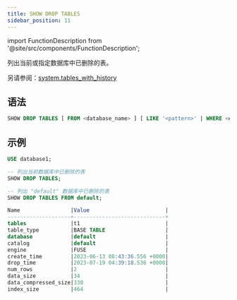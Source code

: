 ```yaml
---
title: SHOW DROP TABLES
sidebar_position: 11
---
```

import FunctionDescription from '@site/src/components/FunctionDescription';

<FunctionDescription description="引入或更新: v1.2.203"/>

列出当前或指定数据库中已删除的表。

另请参阅：[system.tables_with_history](../../../00-sql-reference/20-system-tables/system-tables-with-history.md)

## 语法

```sql
SHOW DROP TABLES [ FROM <database_name> ] [ LIKE '<pattern>' | WHERE <expr> ]
```

## 示例

```sql
USE database1;

-- 列出当前数据库中已删除的表
SHOW DROP TABLES;

-- 列出 "default" 数据库中已删除的表
SHOW DROP TABLES FROM default;

Name                |Value                        |
--------------------+-----------------------------+
tables              |t1                           |
table_type          |BASE TABLE                   |
database            |default                      |
catalog             |default                      |
engine              |FUSE                         |
create_time         |2023-06-13 08:43:36.556 +0000|
drop_time           |2023-07-19 04:39:18.536 +0000|
num_rows            |2                            |
data_size           |34                           |
data_compressed_size|330                          |
index_size          |464                          |
```